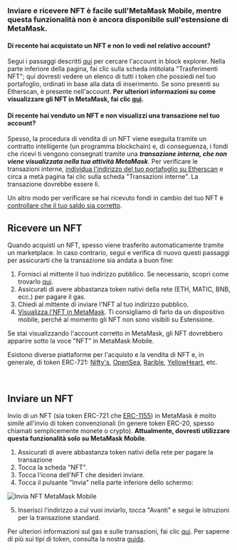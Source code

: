 ### Inviare e ricevere NFT è facile sull'**MetaMask Mobile**, mentre questa funzionalità non è ancora disponibile sull'estensione di MetaMask.


#### Di recente hai acquistato un NFT e non lo vedi nel relativo account?


Segui i passaggi descritti [qui](https://support.metamask.io/hc/en-us/articles/360057536611) per cercare l'account in block explorer. Nella parte inferiore della pagina, fai clic sulla scheda intitolata "Trasferimenti NFT"; qui dovresti vedere un elenco di tutti i token che possiedi nel tuo portafoglio, ordinati in base alla data di inserimento. Se sono presenti su Etherscan, è presente nell'account. **Per ulteriori informazioni su come visualizzare gli NFT in MetaMask, fai clic [qui](https://support.metamask.io/hc/en-us/articles/360058238591).**


#### Di recente hai venduto un NFT e non visualizzi una transazione nel tuo account?


Spesso, la procedura di vendita di un NFT viene eseguita tramite un contratto intelligente (un programma blockchain) e, di conseguenza, i fondi che ricevi ti vengono consegnati tramite una ***transazione interna, che non viene visualizzata nella tua attività MetaMask***. Per verificare le transazioni interne, [individua l'indirizzo del tuo portafoglio su Etherscan](https://support.metamask.io/hc/en-us/articles/360057536611) e circa a metà pagina fai clic sulla scheda "Transazioni interne". La transazione dovrebbe essere lì.


Un altro modo per verificare se hai ricevuto fondi in cambio del tuo NFT è [controllare che il tuo saldo sia corretto](https://support.metamask.io/hc/en-us/articles/4407623354139).



Ricevere un NFT
----------------


Quando acquisti un NFT, spesso viene trasferito automaticamente tramite un marketplace. In caso contrario, segui e verifica di nuovo questi passaggi per assicurarti che la transazione sia andata a buon fine: 


1. Fornisci al mittente il tuo indirizzo pubblico. Se necessario, scopri come trovarlo [qui](https://support.metamask.io/hc/en-us/articles/360015289512).
2. Assicurati di avere abbastanza token nativi della rete (ETH, MATIC, BNB, ecc.) per pagare il gas.
3. Chiedi al mittente di inviare l'NFT al tuo indirizzo pubblico.
4. [Visualizza l'NFT in MetaMask](https://support.metamask.io/hc/en-us/articles/360058238591). Ti consigliamo di farlo da un dispositivo mobile, perché al momento gli NFT non sono visibili su Estensione.


Se stai visualizzando l'account corretto in MetaMask, gli NFT dovrebbero apparire sotto la voce "NFT" in MetaMask Mobile.


Esistono diverse piattaforme per l'acquisto e la vendita di NFT e, in generale, di token ERC-721: [Nifty's](https://niftys.com/), [OpenSea](https://opensea.io/), [Rarible](https://rarible.com/), [YellowHeart](https://yh.io/), etc. 


 


Inviare un NFT
--------------


Invio di un NFT (sia token ERC-721 che [ERC-1155](https://support.metamask.io/hc/en-us/articles/360058488651)) in MetaMask è molto simile all'invio di token convenzionali (in genere token ERC-20, spesso chiamati semplicemente monete o crypto). **Attualmente, dovresti utilizzare questa funzionalità solo su MetaMask Mobile**.


1. Assicurati di avere abbastanza token nativi della rete per pagare la transazione
2. Tocca la scheda "NFT".
3. Tocca l'icona dell'NFT che desideri inviare.
4. Tocca il pulsante "Invia" nella parte inferiore dello schermo:


![Invia NFT MetaMask Mobile](https://support.metamask.io/hc/article_attachments/12539451275163)


5. Inserisci l'indirizzo a cui vuoi inviarlo, tocca "Avanti" e segui le istruzioni per la transazione standard.


Per ulteriori informazioni sul gas e sulle transazioni, fai clic [qui](https://support.metamask.io/hc/en-us/articles/4404600179227-User-Guide-Gas). Per saperne di più sui tipi di token, consulta la nostra [guida](https://support.metamask.io/hc/en-us/articles/4405497827355-User-guide-Tokens).

